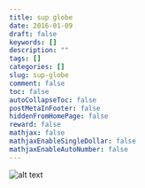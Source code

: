 ```yaml
---
title: sup globe
date: 2016-01-09
draft: false
keywords: []
description: ""
tags: []
categories: []
slug: sup-globe
comment: false
toc: false
autoCollapseToc: false
postMetaInFooter: false
hiddenFromHomePage: false
reward: false
mathjax: false
mathjaxEnableSingleDollar: false
mathjaxEnableAutoNumber: false
---
```







<!--more-->

![alt text][img1]


[img1]: /images/sup-globe/doggo.jpg